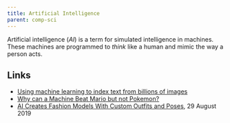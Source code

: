 ```yaml
---
title: Artificial Intelligence
parent: comp-sci
---
```


Artificial intelligence (<dfn>AI</dfn>) is a term for simulated intelligence in machines. These machines are programmed to _think_ like a human and mimic the way a person acts.

## Links

-   [Using machine learning to index text from billions of images](https://blogs.dropbox.com/tech/2018/10/using-machine-learning-to-index-text-from-billions-of-images/)
-   [Why can a Machine Beat Mario but not Pokemon?](https://towardsdatascience.com/why-can-a-machine-beat-mario-but-not-pokemon-ff61313187e1)
-   [AI Creates Fashion Models With Custom Outfits and Poses](https://medium.com/syncedreview/ai-creates-fashion-models-with-custom-outfits-and-poses-a27d5784651f), 29 August 2019
